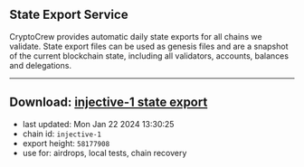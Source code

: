 ## State Export Service
CryptoCrew provides automatic daily state exports for all chains we validate. State export files can be used as genesis files and are a snapshot of the current blockchain state, including all validators, accounts, balances and delegations.

---
**Download: [injective-1 state export](https://dl.ccvalidators.com/SERVICE/injective/injective-1_export_58177908.json)**
---

- last updated: Mon Jan 22 2024 13:30:25
- chain id: `injective-1`
- export height: `58177908`
- use for: airdrops, local tests, chain recovery
